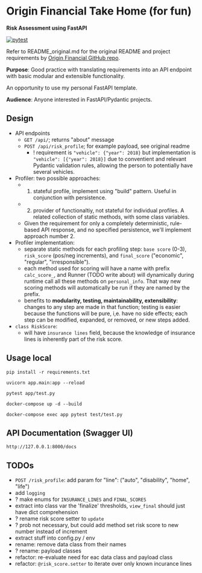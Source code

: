 # Origin Financial Take Home (for fun)
**Risk Assessment using FastAPI**

[![pytest](https://github.com/pieteradejong/origin-backend-take-home-assignment/actions/workflows/ci.yml/badge.svg?branch=master)](https://github.com/pieteradejong/origin-backend-take-home-assignment/actions/workflows/ci.yml)

Refer to README_original.md for the original README and project requirements by [Origin Financial GitHub repo](https://github.com/OriginFinancial/origin-backend-take-home-assignment).

**Purpose**: Good practice with translating requirements into an API endpoint with basic modular and extensible functionality.

An opportunity to use my personal FastAPI template.

**Audience**: Anyone interested in FastAPI/Pydantic projects.


## Design
* API endpoints
  * `GET /api/`; returns "about" message
  * `POST /api/risk_profile`; for example payload, see original readme
    * ! requirement is `"vehicle": {"year": 2018}` but implementation is `"vehicle": [{"year": 2018}]` due to conventient and relevant Pydantic validation rules, allowing the person to potentially have several vehicles.
* Profiler: two possible approaches:
  * 1) stateful profile, implement using "build" pattern. Useful in conjunction with persistence.
  * 2) provider of functionaltiy, not stateful for individual profiles. A related collection of static methods, with some class variables.
  * Given the requirement for only a completely deterministic, rule-based API response, and no specified persistence, we'll implement approach number 2.
* Profiler implementation:
  * separate static methods for each profiling step: `base score` (0-3), `risk_score` (pos/neg increments), and `final_score` ("economic", "regular", "irresponsible").
  * each method used for scoring will have a name with prefix `calc_score_`, and Runner (TODO write about) will dynamically during runtime call all these methods on `personal_info`. That way new scoring methods will automatically be run if they are named by the prefix.
  * benefits to **modularity, testing, maintainability, extensibility**: changes to any step are made in that function; testing is easier because the functions will be pure, i,e. have no side effects;  each step can be modified, expanded, or removed, or new steps added.
* `class RiskScore`:
  * will have `insurance lines` field, because the knowledge of insurance lines is inherently part of the risk score. 



## Usage local

```
pip install -r requirements.txt
```
```
uvicorn app.main:app --reload
```
```
pytest app/test.py
```
```
docker-compose up -d --build
```
```
docker-compose exec app pytest test/test.py
```

## API Documentation (Swagger UI)

```
http://127.0.0.1:8000/docs
```


## TODOs
* `POST /risk_profile`: add param for "line": ("auto", "disability", "home", "life")
* add `logging`
* ? make enums for `INSURANCE_LINES` and `FINAL_SCORES`
* extract into class var the 'finalize' thresholds,  `view_final` should just have dict comprehension
* ? rename risk score setter to `update`
* ? prob not necessary, but could add method set risk score to new number instead of increment
* extract stuff into config.py / env
* rename: remove data class from their names
* ? rename: payload classes
* refactor: re-evaluate need for eac data class and payload class
* refactor: `@risk_score.setter` to iterate over only known incurance lines